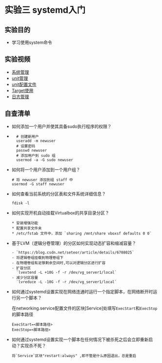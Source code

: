 # 实验三 systemd入门

## 实验目的
- 学习使用system命令

## 实验视频
- [系统管理](https://asciinema.org/a/G7a7V1jHv3y2KB4ykISgHAHtH)
- [unit管理](https://asciinema.org/a/ITXY9eFMFOdsna1ECczhaFmdz)
- [unit配置文件](https://asciinema.org/a/A5zArkFcOpHSM7LFsaPsnb6JR)
- [Target使用](https://asciinema.org/a/MDnYWPNAeDHFEO75TeKruhz52)
- [日志管理](https://asciinema.org/a/cpOJzak99hUM1Zzlcyal1rJgJ)

## 自查清单

- 如何添加一个用户并使其具备sudo执行程序的权限？
-
  ```shell
    # 创建新用户
    useradd -m newuser
    # 设置密码
    passwd newuser
    # 添加用户到 sudo 组
    usermod -a -G sudo newuser
  ```

- 如何将一个用户添加到一个用户组？

  ```shell
  # 将 newuser 添加到组 staff 中
  usermod -G staff newuser
  ```

- 如何查看当前系统的分区表和文件系统详细信息？

  ```
  fdisk -l
  ```

- 如何实现开机自动挂载Virtualbox的共享目录分区？

  ```
  * 安装增强功能
  * 配置共享文件夹
  * /etc/fstab 文件中，添加 `sharing /mnt/share vboxsf defaults 0 0`
  ```

- 基于LVM（逻辑分卷管理）的分区如何实现动态扩容和缩减容量？

  ```
  - `https://blog.csdn.net/seteor/article/details/6708025`
  - 将逻辑卷组挂载到物理卷组下
  - 在物理卷组有足够剩余空间时,可以对逻辑分区进行扩容
  - 扩容分区
    `lvextend -L +10G -f -r /dev/vg_server1/local`
  - 减少分区容量
    `lvreduce -L -10G -f -r /dev/vg_server1/local`
  ```

- 如何通过systemd设置实现在网络连通时运行一个指定脚本，在网络断开时运行另一个脚本？

  在networking.service配置文件的区块[Service]处填写`ExecStart`和`ExecStop` 的脚本路径

  ```
  ExecStart=<脚本路径>
  ExecStop=<脚本路径>
  ```

- 如何通过systemd设置实现一个脚本在任何情况下被杀死之后会立即重新启动？实现杀不死？

  ```
  将`Service`区块"restart:always" ,即不管是什么原因退出，总是重启
  ```
